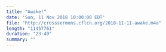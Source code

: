 ```yaml
---
title: "Awake!"
date: 'Sun, 11 Nov 2018 10:00:00 EDT'
file: "http://crosssermons.cflcn.org/2018-11-11-awake.m4a"
length: "11457761"
duration: "23:49"
summary: ""
---
```

